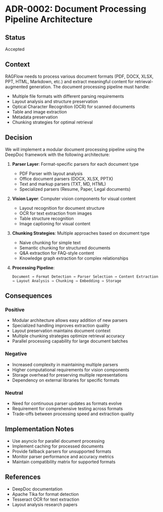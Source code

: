 # ADR-0002: Document Processing Pipeline Architecture

## Status
Accepted

## Context
RAGFlow needs to process various document formats (PDF, DOCX, XLSX, PPT, HTML, Markdown, etc.) and extract meaningful content for retrieval-augmented generation. The document processing pipeline must handle:
- Multiple file formats with different parsing requirements
- Layout analysis and structure preservation
- Optical Character Recognition (OCR) for scanned documents
- Table and image extraction
- Metadata preservation
- Chunking strategies for optimal retrieval

## Decision
We will implement a modular document processing pipeline using the DeepDoc framework with the following architecture:

1. **Parser Layer**: Format-specific parsers for each document type
   - PDF Parser with layout analysis
   - Office document parsers (DOCX, XLSX, PPTX)
   - Text and markup parsers (TXT, MD, HTML)
   - Specialized parsers (Resume, Paper, Legal documents)

2. **Vision Layer**: Computer vision components for visual content
   - Layout recognition for document structure
   - OCR for text extraction from images
   - Table structure recognition
   - Image captioning for visual content

3. **Chunking Strategies**: Multiple approaches based on document type
   - Naive chunking for simple text
   - Semantic chunking for structured documents
   - Q&A extraction for FAQ-style content
   - Knowledge graph extraction for complex relationships

4. **Processing Pipeline**:
   ```
   Document → Format Detection → Parser Selection → Content Extraction 
   → Layout Analysis → Chunking → Embedding → Storage
   ```

## Consequences

### Positive
- Modular architecture allows easy addition of new parsers
- Specialized handling improves extraction quality
- Layout preservation maintains document context
- Multiple chunking strategies optimize retrieval accuracy
- Parallel processing capability for large document batches

### Negative
- Increased complexity in maintaining multiple parsers
- Higher computational requirements for vision components
- Storage overhead for preserving multiple representations
- Dependency on external libraries for specific formats

### Neutral
- Need for continuous parser updates as formats evolve
- Requirement for comprehensive testing across formats
- Trade-offs between processing speed and extraction quality

## Implementation Notes
- Use asyncio for parallel document processing
- Implement caching for processed documents
- Provide fallback parsers for unsupported formats
- Monitor parser performance and accuracy metrics
- Maintain compatibility matrix for supported formats

## References
- DeepDoc documentation
- Apache Tika for format detection
- Tesseract OCR for text extraction
- Layout analysis research papers